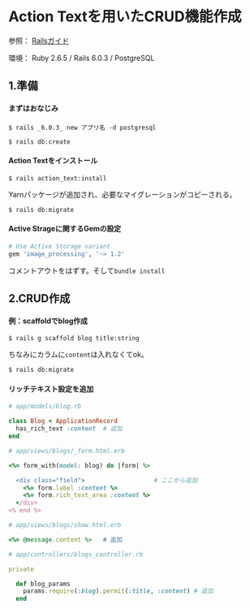 # Action Textを用いたCRUD機能作成

参照：
[Railsガイド](https://railsguides.jp/action_text_overview.html)

環境：
Ruby 2.6.5 / Rails 6.0.3 / PostgreSQL

## 1.準備
#### まずはおなじみ
```
$ rails _6.0.3_ new アプリ名 -d postgresql

$ rails db:create
```

#### Action Textをインストール
```
$ rails action_text:install
```
Yarnパッケージが追加され、必要なマイグレーションがコピーされる。

```
$ rails db:migrate
```

#### Active Strageに関するGemの設定

```ruby
# Use Active Storage variant
gem 'image_processing', '~> 1.2'
```
コメントアウトをはずす。そして`bundle install`


## 2.CRUD作成
#### 例：scaffoldでblog作成
```
$ rails g scaffold blog title:string
```
ちなみにカラムに`content`は入れなくてok。

```
$ rails db:migrate
```

#### リッチテキスト設定を追加
```ruby
# app/models/blog.rb

class Blog < ApplicationRecord
  has_rich_text :content  # 追加
end
```

```ruby
# app/views/blogs/_form.html.erb

<%= form_with(model: blog) do |form| %>

  <div class="field">                   # ここから追加
    <%= form.label :content %>
    <%= form.rich_text_area :content %>
  </div>
<% end %>
```

```ruby
# app/views/blogs/show.html.erb

<%= @message.content %>   # 追加
```

```ruby
# app/controllers/blogs_controller.rb

private

  def blog_params
    params.require(:blog).permit(:title, :content) # 追加
  end
```
